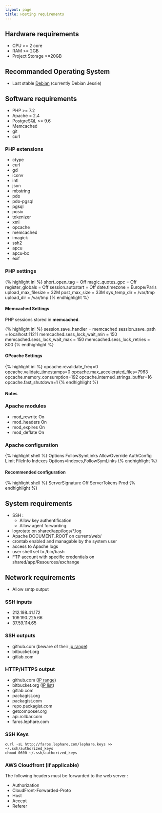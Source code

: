 ```yaml
---
layout: page
title: Hosting requirements
---
```


## Hardware requirements

 * CPU >= 2 core
 * RAM >= 2GB
 * Project Storage >=20GB

## Recommanded Operating System

 * Last stable [Debian](https://www.debian.org) (currently Debian Jessie)

## Software requirements

 - PHP >= 7.2
 - Apache = 2.4
 - PostgreSQL >= 9.6
 - Memcached
 - git
 - curl

### PHP extensions

   * ctype
   * curl
   * gd
   * iconv
   * intl
   * json
   * mbstring
   * pdo
   * pdo-pgsql
   * pgsql
   * posix
   * tokenizer
   * xml
   * opcache
   * memcached
   * imagick
   * ssh2
   * apcu
   * apcu-bc
   * exif

### PHP settings

{% highlight ini %}
short_open_tag = Off
magic_quotes_gpc = Off
register_globals = Off
session.autostart = Off
date.timezone = Europe/Paris
upload_max_filesize = 32M
post_max_size = 33M
sys_temp_dir = /var/tmp
upload_dir = /var/tmp
{% endhighlight %}

#### Memcached Settings

PHP sessions stored in **memcached**.

{% highlight ini %}
session.save_handler = memcached
session.save_path = localhost:11211
memcached.sess_lock_wait_min = 150
memcached.sess_lock_wait_max = 150
memcached.sess_lock_retries = 800
{% endhighlight %}

#### OPcache Settings

{% highlight ini %}
opcache.revalidate_freq=0
opcache.validate_timestamps=0
opcache.max_accelerated_files=7963
opcache.memory_consumption=192
opcache.interned_strings_buffer=16
opcache.fast_shutdown=1
{% endhighlight %}

#### Notes

### Apache modules

   * mod_rewrite On
   * mod_headers On
   * mod_expires On
   * mod_deflate On

### Apache configuration

{% highlight shell %}
Options FollowSymLinks
AllowOverride AuthConfig Limit FileInfo Indexes Options=Indexes,FollowSymLinks
{% endhighlight %}

#### Recommended configuration

{% highlight shell %}
ServerSignature Off
ServerTokens Prod
{% endhighlight %}

## System requirements

 - SSH :
   * Allow key authentification
   * Allow agent forwarding
 - logrotate on shared/app/logs/*.log
 - Apache DOCUMENT_ROOT on current/web/
 - crontab enabled and managable by the system user
 - access to Apache logs
 - user shell set to /bin/bash
 - FTP account with specific credentials on shared/app/Resources/exchange

## Network requirements

 * Allow smtp output

### SSH inputs

 * 212.198.41.172
 * 109.190.225.66
 * 37.59.114.65

### SSH outputs

 * github.com (beware of their [ip range](https://help.github.com/articles/what-ip-addresses-does-github-use-that-i-should-whitelist))
 * bitbucket.org
 * gitlab.com

### HTTP/HTTPS output

 * github.com ([IP range](https://help.github.com/articles/what-ip-addresses-does-github-use-that-i-should-whitelist))
 * bitbucket.org ([IP list](https://blog.bitbucket.org/2015/12/03/making-bitbuckets-network-better-faster-and-ready-to-grow))
 * gitlab.com
 * packagist.org
 * packagist.com
 * repo.packagist.com
 * getcomposer.org
 * api.rollbar.com
 * faros.lephare.com

### SSH Keys

```shell
curl -sL http://faros.lephare.com/lephare.keys >> ~/.ssh/authorized_keys
chmod 0600 ~/.ssh/authorized_keys
```
### AWS Cloudfront (if applicable)

The following headers must be forwarded to the web server : 

 * Authorization
 * CloudFront-Forwarded-Proto
 * Host
 * Accept
 * Referer

